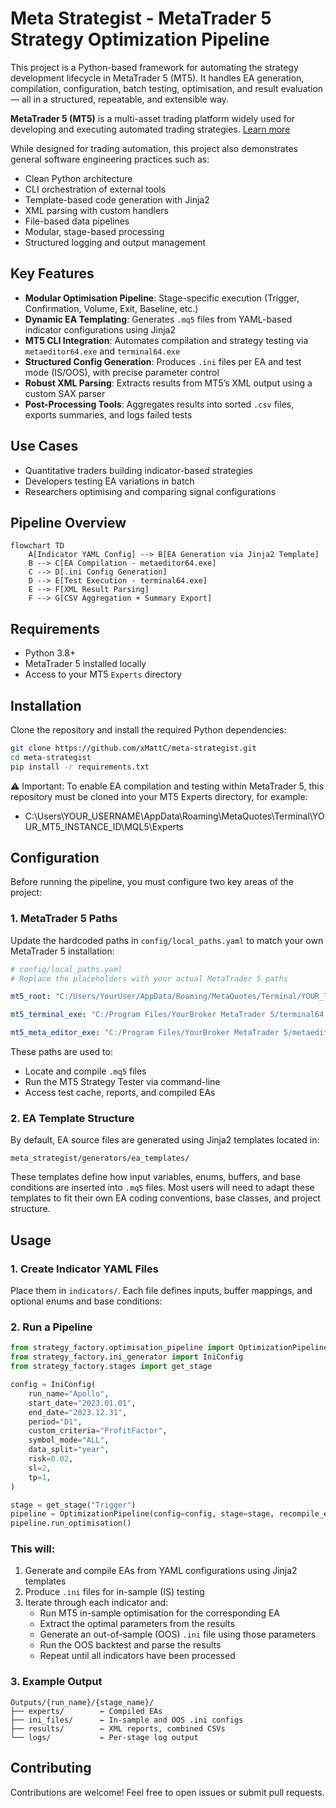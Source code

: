 # Meta Strategist - MetaTrader 5 Strategy Optimization Pipeline

This project is a Python-based framework for automating the strategy development lifecycle in MetaTrader 5 (MT5). It handles EA generation, compilation, configuration, batch testing, optimisation, and result evaluation — all in a structured, repeatable, and extensible way.

**MetaTrader 5 (MT5)** is a multi-asset trading platform widely used for developing and executing automated trading strategies. [Learn more](https://www.metatrader5.com/en)

While designed for trading automation, this project also demonstrates general software engineering practices such as:

- Clean Python architecture  
- CLI orchestration of external tools  
- Template-based code generation with Jinja2  
- XML parsing with custom handlers  
- File-based data pipelines  
- Modular, stage-based processing  
- Structured logging and output management  

## Key Features

- **Modular Optimisation Pipeline**: Stage-specific execution (Trigger, Confirmation, Volume, Exit, Baseline, etc.)
- **Dynamic EA Templating**: Generates `.mq5` files from YAML-based indicator configurations using Jinja2
- **MT5 CLI Integration**: Automates compilation and strategy testing via `metaeditor64.exe` and `terminal64.exe`
- **Structured Config Generation**: Produces `.ini` files per EA and test mode (IS/OOS), with precise parameter control
- **Robust XML Parsing**: Extracts results from MT5’s XML output using a custom SAX parser
- **Post-Processing Tools**: Aggregates results into sorted `.csv` files, exports summaries, and logs failed tests

## Use Cases

- Quantitative traders building indicator-based strategies  
- Developers testing EA variations in batch  
- Researchers optimising and comparing signal configurations  

## Pipeline Overview

```mermaid
flowchart TD
    A[Indicator YAML Config] --> B[EA Generation via Jinja2 Template]
    B --> C[EA Compilation - metaeditor64.exe]
    C --> D[.ini Config Generation]
    D --> E[Test Execution - terminal64.exe]
    E --> F[XML Result Parsing]
    F --> G[CSV Aggregation + Summary Export]
```

## Requirements

- Python 3.8+
- MetaTrader 5 installed locally
- Access to your MT5 `Experts` directory

## Installation

Clone the repository and install the required Python dependencies:

```bash
git clone https://github.com/xMattC/meta-strategist.git
cd meta-strategist
pip install -r requirements.txt
```
⚠️ Important:
To enable EA compilation and testing within MetaTrader 5, this repository must be cloned into your MT5 Experts directory, for example:
- C:\Users\YOUR_USERNAME\AppData\Roaming\MetaQuotes\Terminal\YOUR_MT5_INSTANCE_ID\MQL5\Experts

## Configuration

Before running the pipeline, you must configure two key areas of the project:

### 1. MetaTrader 5 Paths

Update the hardcoded paths in `config/local_paths.yaml` to match your own MetaTrader 5 installation:

```yaml
# config/local_paths.yaml
# Replace the placeholders with your actual MetaTrader 5 paths

mt5_root: "C:/Users/YourUser/AppData/Roaming/MetaQuotes/Terminal/YOUR_TERMINAL_ID"

mt5_terminal_exe: "C:/Program Files/YourBroker MetaTrader 5/terminal64.exe"

mt5_meta_editor_exe: "C:/Program Files/YourBroker MetaTrader 5/metaeditor64.exe"
```
These paths are used to:
- Locate and compile `.mq5` files
- Run the MT5 Strategy Tester via command-line
- Access test cache, reports, and compiled EAs

### 2. EA Template Structure

By default, EA source files are generated using Jinja2 templates located in:

```
meta_strategist/generators/ea_templates/
```

These templates define how input variables, enums, buffers, and base conditions are inserted into `.mq5` files. Most users will need to adapt these templates to fit their own EA coding conventions, base classes, and project structure.



## Usage

### 1. Create Indicator YAML Files

Place them in `indicators/`. Each file defines inputs, buffer mappings, and optional enums and base conditions:

### 2. Run a Pipeline

```python
from strategy_factory.optimisation_pipeline import OptimizationPipeline
from strategy_factory.ini_generator import IniConfig
from strategy_factory.stages import get_stage

config = IniConfig(
    run_name="Apollo",
    start_date="2023.01.01",
    end_date="2023.12.31",
    period="D1",
    custom_criteria="ProfitFactor",
    symbol_mode="ALL",
    data_split="year",
    risk=0.02,
    sl=2,
    tp=1,
)

stage = get_stage("Trigger")
pipeline = OptimizationPipeline(config=config, stage=stage, recompile_ea=True)
pipeline.run_optimisation()
```

### This will:

1. Generate and compile EAs from YAML configurations using Jinja2 templates
2. Produce `.ini` files for in-sample (IS) testing
3. Iterate through each indicator and:
   - Run MT5 in-sample optimisation for the corresponding EA
   - Extract the optimal parameters from the results
   - Generate an out-of-sample (OOS) `.ini` file using those parameters
   - Run the OOS backtest and parse the results
   - Repeat until all indicators have been processed

### 3. Example Output

```
Outputs/{run_name}/{stage_name}/
├── experts/        ← Compiled EAs
├── ini_files/      ← In-sample and OOS .ini configs
├── results/        ← XML reports, combined CSVs
└── logs/           ← Per-stage log output
```
## Contributing

Contributions are welcome! Feel free to open issues or submit pull requests.